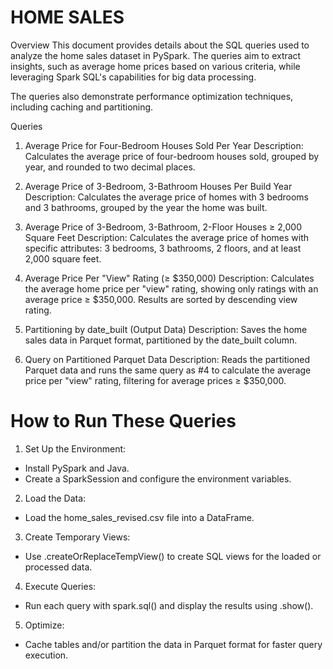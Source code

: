 # HOME SALES

Overview
This document provides details about the SQL queries used to analyze the home sales dataset in PySpark. The queries aim to extract insights, such as average home prices based on various criteria, while leveraging Spark SQL's capabilities for big data processing.

The queries also demonstrate performance optimization techniques, including caching and partitioning.

Queries
1. Average Price for Four-Bedroom Houses Sold Per Year
Description: Calculates the average price of four-bedroom houses sold, grouped by year, and rounded to two decimal places.

2. Average Price of 3-Bedroom, 3-Bathroom Houses Per Build Year
Description: Calculates the average price of homes with 3 bedrooms and 3 bathrooms, grouped by the year the home was built.

3. Average Price of 3-Bedroom, 3-Bathroom, 2-Floor Houses ≥ 2,000 Square Feet
Description: Calculates the average price of homes with specific attributes: 3 bedrooms, 3 bathrooms, 2 floors, and at least 2,000 square feet.

4. Average Price Per "View" Rating (≥ $350,000)
Description: Calculates the average home price per "view" rating, showing only ratings with an average price ≥ $350,000. Results are sorted by descending view rating.

5. Partitioning by date_built (Output Data)
Description: Saves the home sales data in Parquet format, partitioned by the date_built column.

6. Query on Partitioned Parquet Data
Description: Reads the partitioned Parquet data and runs the same query as #4 to calculate the average price per "view" rating, filtering for average prices ≥ $350,000.

# How to Run These Queries
1. Set Up the Environment:
- Install PySpark and Java.
- Create a SparkSession and configure the environment variables.

2. Load the Data:
- Load the home_sales_revised.csv file into a DataFrame.

3. Create Temporary Views:
- Use .createOrReplaceTempView() to create SQL views for the loaded or processed data.

4. Execute Queries:
- Run each query with spark.sql() and display the results using .show().

5. Optimize:
- Cache tables and/or partition the data in Parquet format for faster query execution.
